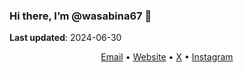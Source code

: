 <!---
- 👋 Hi, I’m @wasabina67
- 👀 I’m interested in ...
- 🌱 I’m currently learning ...
- 💞️ I’m looking to collaborate on ...
- 📫 How to reach me ...
- 😄 Pronouns: ...
- ⚡ Fun fact: ...
--->

<!---
wasabina67/wasabina67 is a ✨ special ✨ repository because its `README.md` (this file) appears on your GitHub profile.
You can click the Preview link to take a look at your changes.
--->

### Hi there, I’m @wasabina67 👋

<!--
[![wasabina67's github activity graph](https://github-readme-activity-graph.vercel.app/graph?username=wasabina67&theme=tokyo-night&height=300&days=30)](https://github.com/ashutosh00710/github-readme-activity-graph)
-->

**Last updated**: 2024-06-30

<div align="center">
  <a href="mailto:wasabina67@gmail.com">Email</a> •
  <a href="https://wasabina67.github.io/">Website</a> •
  <a href="https://x.com/wasabina67">X</a> •
  <a href="https://www.instagram.com/wasabina67">Instagram</a>
  <!-- Facebook -->
  <!-- YouTube -->
</div>
